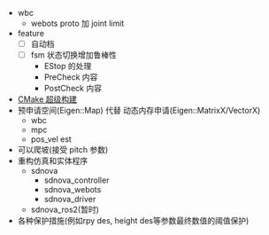 - wbc
  - webots proto 加 joint limit
- feature
  - [ ] 自动档
  - [ ] fsm 状态切换增加鲁棒性
    - EStop 的处理
    - PreCheck 内容
    - PostCheck 内容
- [CMake 超级构建](https://www.bookstack.cn/read/CMake-Cookbook/content-chapter10-10.4-chinese.md)
- 预申请空间(Eigen::Map) 代替 动态内存申请(Eigen::MatrixX/VectorX)
  - wbc
  - mpc
  - pos_vel est
- 可以爬坡(接受 pitch 参数)
- 重构仿真和实体程序
  - sdnova
    - sdnova_controller
    - sdnova_webots
    - sdnova_driver
  - sdnova_ros2(暂时)
- 各种保护措施(例如rpy des, height des等参数最终数值的阈值保护)
